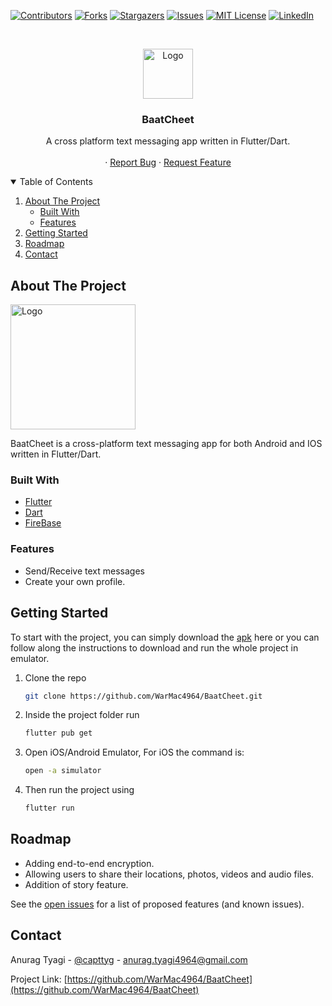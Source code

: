 [![Contributors][contributors-shield]][contributors-url]
[![Forks][forks-shield]][forks-url]
[![Stargazers][stars-shield]][stars-url]
[![Issues][issues-shield]][issues-url]
[![MIT License][license-shield]][license-url]
[![LinkedIn][linkedin-shield]][linkedin-url]

<!-- PROJECT LOGO -->
<br />
<p align="center">
  <a href="https://github.com/WarMac4964/BaatCheet">
    <img src="readme/logo.png" alt="Logo" width="80" height="80">
  </a>

  <h3 align="center">BaatCheet</h3>

  <p align="center">
    A cross platform text messaging app written in Flutter/Dart.
    <br />
    <br />
    ·
    <a href="https://github.com/WarMac4964/BaatCheet/issues">Report Bug</a>
    ·
    <a href="https://github.com/WarMac4964/BaatCheet/issues">Request Feature</a>
  </p>
</p>

<!-- TABLE OF CONTENTS -->
<details open="open">
  <summary>Table of Contents</summary>
  <ol>
    <li>
      <a href="#about-the-project">About The Project</a>
      <ul>
        <li><a href="#built-with">Built With</a></li>
        <li><a href="#Feature">Features</a></li>
      </ul>
    </li>
    <li>
      <a href="#getting-started">Getting Started</a>
    </li>
    <li><a href="#roadmap">Roadmap</a></li>
    <li><a href="#contact">Contact</a></li>
  </ol>
</details>

<!-- ABOUT THE PROJECT -->

## About The Project

<img src="readme/screenshot.png" alt="Logo" width="200" >

BaatCheet is a cross-platform text messaging app for both Android and IOS written in Flutter/Dart.

### Built With

- [Flutter](https://flutter.dev/)
- [Dart](https://dart.dev/)
- [FireBase](https://firebase.google.com/)

### Features

- Send/Receive text messages
- Create your own profile.

<!-- GETTING STARTED -->

## Getting Started

To start with the project, you can simply download the [apk]() here or you can follow along the instructions to
download and run the whole project in emulator.

1. Clone the repo
   ```sh
   git clone https://github.com/WarMac4964/BaatCheet.git
   ```
2. Inside the project folder run
   ```sh
   flutter pub get
   ```
3. Open iOS/Android Emulator, For iOS the command is:
   ```sh
   open -a simulator
   ```
4. Then run the project using
   ```sh
   flutter run
   ```

<!-- ROADMAP -->

## Roadmap

- Adding end-to-end encryption.
- Allowing users to share their locations, photos, videos and audio files.
- Addition of story feature.

See the [open issues](https://github.com/WarMac4964/BaatCheet/issues) for a list of proposed features (and known issues).

<!-- CONTACT -->

## Contact

Anurag Tyagi - [@capttyg](https://www.instagram.com/capttyg/) - anurag.tyagi4964@gmail.com

Project Link: [https://github.com/WarMac4964/BaatCheet](https://github.com/WarMac4964/BaatCheet)

[contributors-shield]: https://img.shields.io/github/contributors/WarMac4964/BaatCheet.svg?style=for-the-badge
[contributors-url]: https://github.com/WarMac4964/BaatCheet/graphs/contributors
[forks-shield]: https://img.shields.io/github/forks/WarMac4964/BaatCheet.svg?style=for-the-badge
[forks-url]: https://github.com/WarMac4964/BaatCheet/network/members
[stars-shield]: https://img.shields.io/github/stars/WarMac4964/BaatCheet.svg?style=for-the-badge
[stars-url]: https://github.com/WarMac4964/BaatCheet/stargazers
[issues-shield]: https://img.shields.io/github/issues/WarMac4964/BaatCheet.svg?style=for-the-badge
[issues-url]: https://github.com/WarMac4964/BaatCheet/issues
[license-shield]: https://img.shields.io/github/license/WarMac4964/BaatCheet.svg?style=for-the-badge
[license-url]: https://github.com/WarMac4964/BaatCheet/blob/master/LICENSE.txt
[linkedin-shield]: https://img.shields.io/badge/-LinkedIn-black.svg?style=for-the-badge&logo=linkedin&colorB=555
[linkedin-url]: https://www.linkedin.com/in/anurag-tyagi-395425178/
[project-screenshot]: readme/screenshot.png
